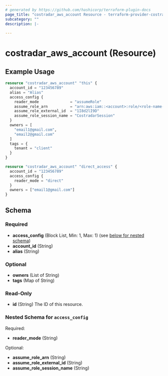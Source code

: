 ```yaml
---
# generated by https://github.com/hashicorp/terraform-plugin-docs
page_title: "costradar_aws_account Resource - terraform-provider-costradar"
subcategory: ""
description: |-
  
---
```


# costradar_aws_account (Resource)



## Example Usage

```terraform
resource "costradar_aws_account" "this" {
  account_id = "123456789"
  alias = "Alias"
  access_config {
    reader_mode              = "assumeRole"
    assume_role_arn          = "arn:aws:iam::<account>:role/<role-name-with-path>"
    assume_role_external_id  = "1I8d2lI9D"
    assume_role_session_name = "CostradarSession"
  }
  owners = [
    "email1@gmail.com",
    "email2@gmail.com"
  ]
  tags = {
    tenant = "client"
  }
}

resource "costradar_aws_account" "direct_access" {
  account_id = "123456789"
  access_config {
    reader_mode = "direct"
  }
  owners = ["email1@gmail.com"]
}
```

<!-- schema generated by tfplugindocs -->
## Schema

### Required

- **access_config** (Block List, Min: 1, Max: 1) (see [below for nested schema](#nestedblock--access_config))
- **account_id** (String)
- **alias** (String)

### Optional

- **owners** (List of String)
- **tags** (Map of String)

### Read-Only

- **id** (String) The ID of this resource.

<a id="nestedblock--access_config"></a>
### Nested Schema for `access_config`

Required:

- **reader_mode** (String)

Optional:

- **assume_role_arn** (String)
- **assume_role_external_id** (String)
- **assume_role_session_name** (String)


